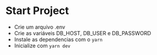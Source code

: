# Start Project
- Crie um arquivo .env
- Crie as variáveis DB_HOST, DB_USER e DB_PASSWORD
- Instale as dependencias com o ``yarn``
- Inicialize com ``yarn dev``